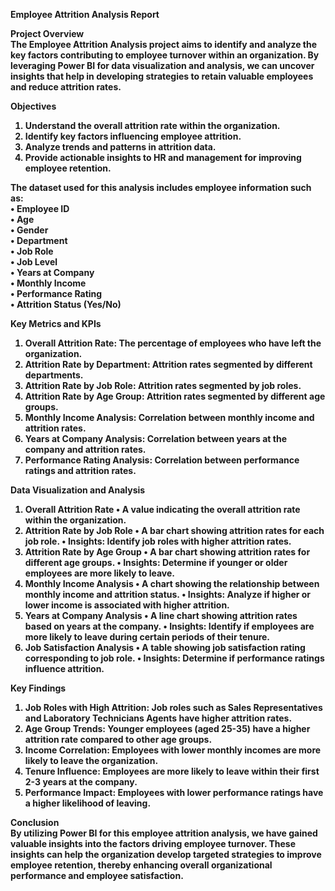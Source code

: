 <b>Employee Attrition Analysis Report <b>

<b>Project Overview<b><br>
The Employee Attrition Analysis project aims to identify and analyze the key factors contributing to employee turnover within an organization. By leveraging Power BI for data visualization and analysis, we can uncover insights that help in developing strategies to retain valuable employees and reduce attrition rates.

<b>Objectives<b>
1.	Understand the overall attrition rate within the organization.
2.	Identify key factors influencing employee attrition.
3.	Analyze trends and patterns in attrition data.
4.	Provide actionable insights to HR and management for improving employee retention.

The dataset used for this analysis includes employee information such as:<br>
•	Employee ID<br>
•	Age<br>
•	Gender<br>
•	Department<br>
•	Job Role<br>
•	Job Level<br>
•	Years at Company<br>
•	Monthly Income<br>
•	Performance Rating<br>
•	Attrition Status (Yes/No)<br>

<b>Key Metrics and KPIs<b>
1.	Overall Attrition Rate: The percentage of employees who have left the organization.
2.	Attrition Rate by Department: Attrition rates segmented by different departments.
3.	Attrition Rate by Job Role: Attrition rates segmented by job roles.
4.	Attrition Rate by Age Group: Attrition rates segmented by different age groups.
5.	Monthly Income Analysis: Correlation between monthly income and attrition rates.
6.	Years at Company Analysis: Correlation between years at the company and attrition rates.
7.	Performance Rating Analysis: Correlation between performance ratings and attrition rates.

<b>Data Visualization and Analysis<b>
1. Overall Attrition Rate
•	A value indicating the overall attrition rate within the organization.
2. Attrition Rate by Job Role
•	A bar chart showing attrition rates for each job role.
•	Insights: Identify job roles with higher attrition rates.
3. Attrition Rate by Age Group
•	A bar chart showing attrition rates for different age groups.
•	Insights: Determine if younger or older employees are more likely to leave.
4. Monthly Income Analysis
•	A chart showing the relationship between monthly income and attrition status.
•	Insights: Analyze if higher or lower income is associated with higher attrition.
5. Years at Company Analysis
•	A line chart showing attrition rates based on years at the company.
•	Insights: Identify if employees are more likely to leave during certain periods of their tenure.
6. Job Satisfaction Analysis
•	A table showing job satisfaction rating corresponding to job role.
•	Insights: Determine if performance ratings influence attrition.

<b>Key Findings<b>
1.	Job Roles with High Attrition: Job roles such as Sales Representatives and Laboratory Technicians Agents have higher attrition rates.
2.	Age Group Trends: Younger employees (aged 25-35) have a higher attrition rate compared to other age groups.
3.	Income Correlation: Employees with lower monthly incomes are more likely to leave the organization.
4.	Tenure Influence: Employees are more likely to leave within their first 2-3 years at the company.
5.	Performance Impact: Employees with lower performance ratings have a higher likelihood of leaving.

<b>Conclusion<b><br>
By utilizing Power BI for this employee attrition analysis, we have gained valuable insights into the factors driving employee turnover. These insights can help the organization develop targeted strategies to improve employee retention, thereby enhancing overall organizational performance and employee satisfaction.

